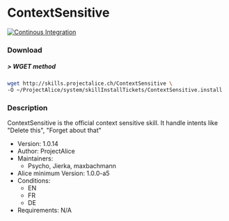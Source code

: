 # ContextSensitive

[![Continous Integration](https://gitlab.com/project-alice-assistant/skills/skill_ContextSensitive/badges/master/pipeline.svg)](https://gitlab.com/project-alice-assistant/skills/skill_ContextSensitive/pipelines/latest)

### Download

##### > WGET method
```bash
wget http://skills.projectalice.ch/ContextSensitive \
-O ~/ProjectAlice/system/skillInstallTickets/ContextSensitive.install
```

### Description
ContextSensitive is the official context sensitive skill. It handle intents like "Delete this", "Forget about that"

- Version: 1.0.14
- Author: ProjectAlice
- Maintainers:
  - Psycho, Jierka, maxbachmann
- Alice minimum Version: 1.0.0-a5
- Conditions:
  - EN
  - FR
  - DE
- Requirements: N/A
